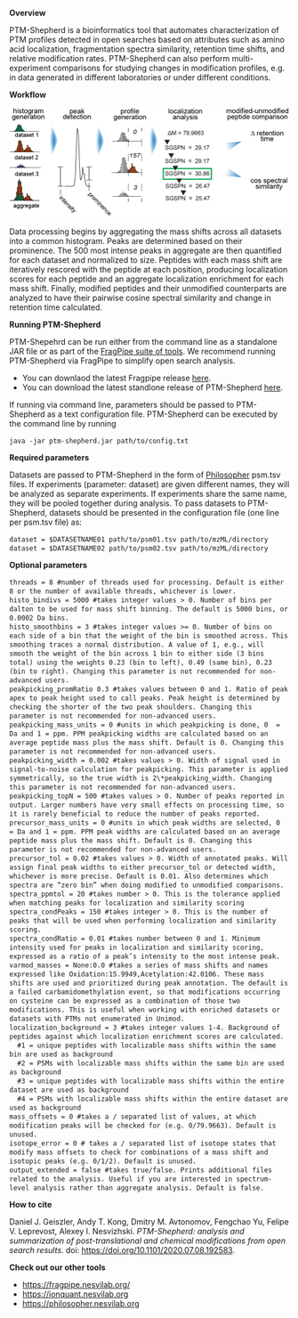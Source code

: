 **Overview**

PTM-Shepherd is a bioinformatics tool that automates characterization of PTM profiles detected in open searches based on attributes such as amino acid localization, fragmentation spectra similarity, retention time shifts, and relative modification rates. PTM-Shepherd can also perform multi-experiment comparisons for studying changes in modification profiles, e.g. in data generated in different laboratories or under different conditions.

**Workflow**

![PTM-Shepherd Workflow](./Workflow.png)

Data processing begins by aggregating the mass shifts across all datasets into a common histogram. Peaks are determined based on their prominence. The 500 most intense peaks in aggregate are then quantified for each dataset and normalized to size. Peptides with each mass shift are iteratively rescored with the peptide at each position, producing localization scores for each peptide and an aggregate localization enrichment for each mass shift. Finally, modified peptides and their unmodified counterparts are analyzed to have their pairwise cosine spectral similarity and change in retention time calculated.

**Running PTM-Shepherd**

PTM-Shepehrd can be run either from the command line as a standalone JAR file or as part of the [FragPipe suite of tools](http://fragpipe.nesvilab.org/). We recommend running PTM-Shepherd via FragPipe to simplify open search analysis.
* You can downlaod the latest Fragpipe release [here](https://github.com/Nesvilab/FragPipe/releases).
* You can download the latest standlone release of PTM-Shepherd [here](https://github.com/Nesvilab/PTM-Shepherd/releases).

If running via command line, parameters should be passed to PTM-Shepherd as a text configuration file. PTM-Shepherd can be executed by the command line by running

```
java -jar ptm-shepherd.jar path/to/config.txt
```

**Required parameters**

Datasets are passed to PTM-Shepherd in the form of [Philosopher](https://philosopher.nesvilab.org/) psm.tsv files. If experiments (parameter: dataset) are given different names, they will be analyzed as separate experiments. If experiments share the same name, they will be pooled together during analysis. To pass datasets to PTM-Shepherd, datasets should be presented in the configuration file (one line per psm.tsv file) as:
```
dataset = $DATASETNAME01 path/to/psm01.tsv path/to/mzML/directory
dataset = $DATASETNAME02 path/to/psm02.tsv path/to/mzML/directory
```

**Optional parameters**
```
threads = 8 #number of threads used for processing. Default is either 8 or the number of available threads, whichever is lower.
histo_bindivs = 5000 #takes integer values > 0. Number of bins per dalton to be used for mass shift binning. The default is 5000 bins, or 0.0002 Da bins.
histo_smoothbins = 3 #takes integer values >= 0. Number of bins on each side of a bin that the weight of the bin is smoothed across. This smoothing traces a normal distribution. A value of 1, e.g., will smooth the weight of the bin across 1 bin to either side (3 bins total) using the weights 0.23 (bin to left), 0.49 (same bin), 0.23 (bin to right). Changing this parameter is not recommended for non-advanced users.
peakpicking_promRatio 0.3 #takes values between 0 and 1. Ratio of peak apex to peak height used to call peaks. Peak height is determined by checking the shorter of the two peak shoulders. Changing this parameter is not recommended for non-advanced users.
peakpicking_mass_units = 0 #units in which peakpicking is done, 0  = Da and 1 = ppm. PPM peakpicking widths are calculated based on an average peptide mass plus the mass shift. Default is 0. Changing this parameter is not recommended for non-advanced users.
peakpicking_width = 0.002 #takes values > 0. Width of signal used in signal-to-noise calculation for peakpicking. This parameter is applied symmetrically, so the true width is 2\*peakpicking_width. Changing this parameter is not recommended for non-advanced users.
peakpicking_topN = 500 #takes values > 0. Number of peaks reported in output. Larger numbers have very small effects on processing time, so it is rarely beneficial to reduce the number of peaks reported.
precursor_mass_units = 0 #units in which peak widths are selected, 0  = Da and 1 = ppm. PPM peak widths are calculated based on an average peptide mass plus the mass shift. Default is 0. Changing this parameter is not recommended for non-advanced users.
precursor_tol = 0.02 #takes values > 0. Width of annotated peaks. Will assign final peak widths to either precursor_tol or detected width, whichever is more precise. Default is 0.01. Also determines which spectra are “zero bin” when doing modified to unmodified comparisons.
spectra_ppmtol = 20 #takes number > 0. This is the tolerance applied when matching peaks for localization and similarity scoring
spectra_condPeaks = 150 #takes integer > 0. This is the number of peaks that will be used when performing localization and similarity scoring.
spectra_condRatio = 0.01 #takes number between 0 and 1. Minimum intensity used for peaks in localization and similarity scoring, expressed as a ratio of a peak’s intensity to the most intense peak.
varmod_masses = None:0.0 #takes a series of mass shifts and names expressed like Oxidation:15.9949,Acetylation:42.0106. These mass shifts are used and prioritized during peak annotation. The default is a failed carbamidomethylation event, so that modifications occurring on cysteine can be expressed as a combination of those two modifications. This is useful when working with enriched datasets or datasets with PTMs not enumerated in Unimod.
localization_background = 3 #takes integer values 1-4. Background of peptides against which localization enrichment scores are calculated.
  #1 = unique peptides with localizable mass shifts within the same bin are used as background
  #2 = PSMs with localizable mass shifts within the same bin are used as background
  #3 = unique peptides with localizable mass shifts within the entire dataset are used as background
  #4 = PSMs with localizable mass shifts within the entire dataset are used as background
mass_offsets = 0 #takes a / separated list of values, at which modification peaks will be checked for (e.g. 0/79.9663). Default is unused.
isotope_error = 0 # takes a / separated list of isotope states that modify mass offsets to check for combinations of a mass shift and isotopic peaks (e.g. 0/1/2). Default is unused.
output_extended = false #takes true/false. Prints additional files related to the analysis. Useful if you are interested in spectrum-level analysis rather than aggregate analysis. Default is false.
```

**How to cite**

Daniel J. Geiszler, Andy T. Kong, Dmitry M. Avtonomov, Fengchao Yu, Felipe V. Leprevost, Alexey I. Nesvizhski. *PTM-Shepherd: analysis and summarization of post-translational and chemical modifications from open search results*. doi: https://doi.org/10.1101/2020.07.08.192583.

**Check out our other tools**

* https://fragpipe.nesvilab.org/
* https://ionquant.nesvilab.org
* https://philosopher.nesvilab.org
